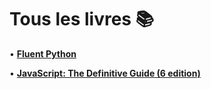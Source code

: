 # Tous les livres 📚

• **[Fluent Python](fluent-python.md)**

• **[JavaScript: The Definitive Guide (6 edition)](javascript-the-definitive-guide.md)**
